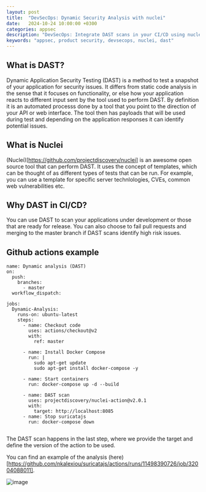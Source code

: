 ```yaml
---
layout: post
title:  "DevSecOps: Dynamic Security Analysis with nuclei"
date:   2024-10-24 10:00:00 +0300
categories: appsec
description: "DevSecOps: Integrate DAST scans in your CI/CD using nuclei"
keywords: "appsec, product security, devsecops, nuclei, dast"
---
```


## What is DAST? 

Dynamic Application Security Testing (DAST) is a method to test a snapshot of your application for security issues. It differs from static code analysis in the sense that it focuses on functionality, or else how your application reacts to different input sent by the tool used to perform DAST. By definition it is an automated processs done by a tool that you point to the direction of your API or web interface. The tool then has payloads that will be used during test and depending on the application responses it can identify potential issues. 

## What is Nuclei

(Nuclei)[https://github.com/projectdiscovery/nuclei] is an awesome open source tool that can perform DAST. It uses the concept of templates, which can be thought of as different types of tests that can be run. For example, you can use a template for specific server technlologies, CVEs, common web vulnerabilities etc. 

## Why DAST in CI/CD?

You can use DAST to scan your applications under development or those that are ready for release. You can also choose to fail pull requests and merging to the master branch if DAST scans identify high risk issues. 

## Github actions example

```
name: Dynamic analysis (DAST)
on:
  push:
    branches:
      - master
  workflow_dispatch:

jobs:
  Dynamic-Analysis:
    runs-on: ubuntu-latest
    steps:
      - name: Checkout code
        uses: actions/checkout@v2
        with:
          ref: master
      
      - name: Install Docker Compose
        run: |
          sudo apt-get update
          sudo apt-get install docker-compose -y
          
      - name: Start containers
        run: docker-compose up -d --build
        
      - name: DAST scan
        uses: projectdiscovery/nuclei-action@v2.0.1
        with:
          target: http://localhost:8085
      - name: Stop suricatajs
        run: docker-compose down
          
```

The DAST scan happens in the last step, where we provide the target and define the version of the action to be used. 

You can find an example of the analysis (here)[https://github.com/nkalexiou/suricatajs/actions/runs/11498390726/job/32004088011].

![image]({{site.baseurl}}/docs/assets/images/2024/dast_results.png "OSI model")